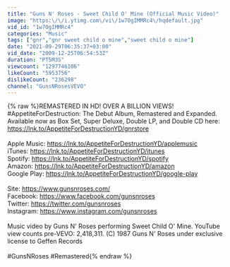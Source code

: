 ```yaml
---
title: "Guns N' Roses - Sweet Child O' Mine (Official Music Video)"
image: "https:\/\/i.ytimg.com\/vi\/1w7OgIMMRc4\/hqdefault.jpg"
vid_id: "1w7OgIMMRc4"
categories: "Music"
tags: ["gnr","gnr sweet child o mine","sweet child o mine"]
date: "2021-09-29T06:35:37+03:00"
vid_date: "2009-12-25T06:54:53Z"
duration: "PT5M3S"
viewcount: "1297746106"
likeCount: "5953756"
dislikeCount: "236298"
channel: "GunsNRosesVEVO"
---
```

{% raw %}REMASTERED IN HD! OVER A BILLION VIEWS!<br />#AppetiteForDestruction: The Debut Album, Remastered and Expanded. Available now as Box Set, Super Deluxe, Double LP, and Double CD here: <a rel="nofollow" target="blank" href="https://lnk.to/AppetiteForDestructionYD/gnrstore">https://lnk.to/AppetiteForDestructionYD/gnrstore</a> <br /><br />Apple Music: <a rel="nofollow" target="blank" href="https://lnk.to/AppetiteForDestructionYD/applemusic">https://lnk.to/AppetiteForDestructionYD/applemusic</a> <br />iTunes: <a rel="nofollow" target="blank" href="https://lnk.to/AppetiteForDestructionYD/itunes">https://lnk.to/AppetiteForDestructionYD/itunes</a> <br />Spotify: <a rel="nofollow" target="blank" href="https://lnk.to/AppetiteForDestructionYD/spotify">https://lnk.to/AppetiteForDestructionYD/spotify</a> <br />Amazon: <a rel="nofollow" target="blank" href="https://lnk.to/AppetiteForDestructionYD/amazon">https://lnk.to/AppetiteForDestructionYD/amazon</a> <br />Google Play: <a rel="nofollow" target="blank" href="https://lnk.to/AppetiteForDestructionYD/google-play">https://lnk.to/AppetiteForDestructionYD/google-play</a> <br /><br />Site: <a rel="nofollow" target="blank" href="https://www.gunsnroses.com/">https://www.gunsnroses.com/</a> <br />Facebook: <a rel="nofollow" target="blank" href="https://www.facebook.com/gunsnroses">https://www.facebook.com/gunsnroses</a> <br />Twitter: <a rel="nofollow" target="blank" href="https://twitter.com/gunsnroses">https://twitter.com/gunsnroses</a> <br />Instagram: <a rel="nofollow" target="blank" href="https://www.instagram.com/gunsnroses">https://www.instagram.com/gunsnroses</a> <br /><br />Music video by Guns N' Roses performing Sweet Child O' Mine. YouTube view counts pre-VEVO: 2,418,311. (C) 1987 Guns N' Roses under exclusive license to Geffen Records<br /><br />#GunsNRoses #Remastered{% endraw %}
